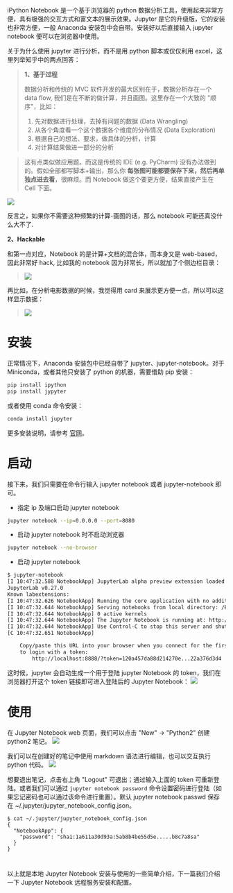 iPython Notebook 是一个基于浏览器的 python 数据分析工具，使用起来非常方便，具有极强的交互方式和富文本的展示效果。Jupyter 是它的升级版，它的安装也非常方便，一般 Anaconda 安装包中会自带。安装好以后直接输入 jupyter notebook 便可以在浏览器中使用。

关于为什么使用 jupyter 进行分析，而不是用 python 脚本或仅仅利用 excel，这里列举知乎中的两点回答：

> **1、基于过程**
>
> 数据分析和传统的 MVC 软件开发的最大区别在于，数据分析存在一个 data flow, 我们是在不断的做计算，并且画图。这里存在一个大致的 "顺序"，比如：
>
> 1. 先对数据进行处理，去掉有问题的数据 (Data Wrangling)
> 2. 从各个角度看一个这个数据各个维度的分布情况 (Data Exploration)
> 3. 根据自己的想法、要求，做具体的分析，计算
> 4. 对计算结果做进一部分的分析

> 这有点类似做应用题。而这是传统的 IDE (e.g. PyCharm) 没有办法做到的。假如全部都写脚本+输出，那么你 **每张图可能都要保存下来，然后再单独点进去看**，很麻烦。而 Notebook 做这个要更方便，结果直接产生在 Cell 下面。

![](https://cdn.nlark.com/yuque/0/2019/jpeg/126032/1563349363620-ffefa127-e6f7-49a3-ad26-87a50d6161df.jpeg#align=left&display=inline&height=437&originHeight=437&originWidth=656&size=0&status=done&width=656)

反言之，如果你不需要这种频繁的计算-画图的话，那么 notebook 可能还真没什么大不了.

**2、Hackable**

和第一点对应，Notebook 的是计算+文档的混合体，而本身又是 web-based，因此非常好 hack, 比如我的 notebook 因为非常长，所以就加了个侧边栏目录：

> ![](https://cdn.nlark.com/yuque/0/2019/jpeg/126032/1563349415635-8a354789-7303-4b76-9a79-5deb0ac006b4.jpeg#align=left&display=inline&height=783&originHeight=783&originWidth=502&size=0&status=done&width=502)

再比如，在分析电影数据的时候，我觉得用 card 来展示更方便一点，所以可以这样显示数据：

> ![](https://cdn.nlark.com/yuque/0/2019/jpeg/126032/1563349446691-7c04adc4-2f8e-45d7-88ff-89f23ad37c5a.jpeg#align=left&display=inline&height=429&originHeight=429&originWidth=805&size=0&status=done&width=805)

# 安装

正常情况下，Anaconda 安装包中已经自带了 jupyter、jupyter-notebook。对于 Miniconda，或者其他只安装了 python 的机器，需要借助 pip 安装：

```bash
pip install ipython
pip install jypyter
```

或者使用 conda 命令安装：

```bash
conda install jupyter
```

更多安装说明，请参考 [官网](http://jupyter.org/install.html)。

# 启动

接下来，我们只需要在命令行输入 jupyter notebook 或者 jupyter-notebook 即可。

- 指定 ip 及端口启动 jupyter notebook

```bash
jupyter notebook --ip=0.0.0.0 --port=8080
```

- 启动 jupyter notebook 时不启动浏览器

```bash
jupyter notebook --no-browser
```

- 启动 jupyter notebook

```bash
$ jupyter-notebook
[I 10:47:32.588 NotebookApp] JupyterLab alpha preview extension loaded from /Bio/Bioinfo/Pipeline/SoftWare/Python/Anaconda2.5/lib/python2.7/site-packages/jupyterlab
JupyterLab v0.27.0
Known labextensions:
[I 10:47:32.626 NotebookApp] Running the core application with no additional extensions or settings
[I 10:47:32.644 NotebookApp] Serving notebooks from local directory: /Bio/home/bi.shenwy/pythonTrain
[I 10:47:32.644 NotebookApp] 0 active kernels
[I 10:47:32.644 NotebookApp] The Jupyter Notebook is running at: http://localhost:8888/?token=120a457da88d214270e...22a376d3d4
[I 10:47:32.644 NotebookApp] Use Control-C to stop this server and shut down all kernels (twice to skip confirmation).
[C 10:47:32.651 NotebookApp]

    Copy/paste this URL into your browser when you connect for the first time,
    to login with a token:
        http://localhost:8888/?token=120a457da88d214270e...22a376d3d4
```

这时候，jupyter 会自动生成一个用于登陆 jupyter Notebook 的 token，我们在浏览器打开这个 token 链接即可进入登陆后的 Jupyter Notebook：
![](https://cdn.nlark.com/yuque/0/2019/png/126032/1563350481111-cf547695-a543-48db-ae24-99be9d1e22ba.png#align=left&display=inline&height=342&originHeight=342&originWidth=807&size=0&status=done&width=807)

# 使用

在 Jupyter Notebook web 页面，我们可以点击 "New" → "Python2" 创建 python2 笔记。
![](https://cdn.nlark.com/yuque/0/2019/png/126032/1563350203434-e78b0a11-ea24-4634-ab10-29ccd5851a87.png#align=left&display=inline&height=342&originHeight=342&originWidth=807&size=0&status=done&width=807)

我们可以在创建好的笔记中使用 markdown 语法进行编辑，也可以交互执行 python 代码。
![](https://cdn.nlark.com/yuque/0/2019/png/126032/1563350417528-a1f23c74-5cc1-4c0d-9b01-db095db048f2.png#align=left&display=inline&height=356&originHeight=356&originWidth=806&size=0&status=done&width=806)

想要退出笔记，点击右上角 "Logout" 可退出；通过输入上面的 token 可重新登陆。或者我们可以通过 `jupyter notebook password` 命令设置密码进行登陆（如果忘记密码也可以通过该命令进行重置）。默认 jupyter notebook passwd 保存在 ~/.jupyter/jupyter_notebook_config.json。

```
$ cat ~/.jupyter/jupyter_notebook_config.json
{
  "NotebookApp": {
    "password": "sha1:1a611a30d93a:5ab8b4be55d5e.....b8c7a8sa"
  }
}
```

#

以上就是本地 Jupyter Notebook 安装与使用的一些简单介绍，下一篇我们介绍一下 Jupyter Notebook 远程服务安装和配置。
